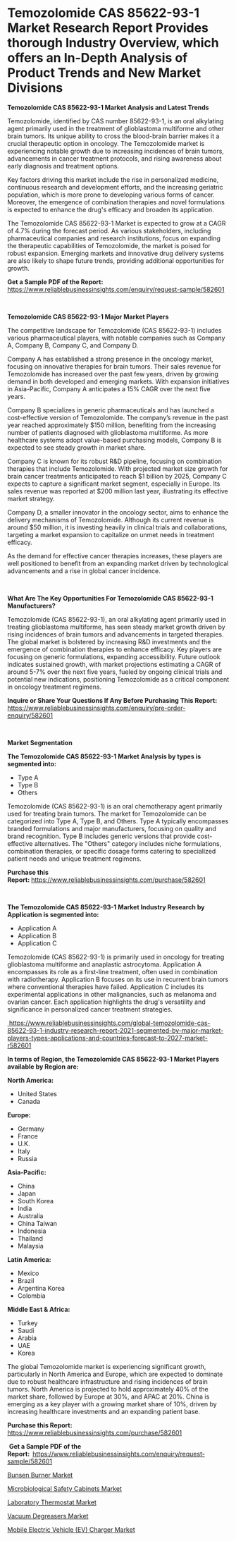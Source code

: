 <p><h1>Temozolomide CAS 85622-93-1 Market Research Report Provides thorough Industry Overview, which offers an In-Depth Analysis of Product Trends and New Market Divisions</h1></p><p><strong>Temozolomide CAS 85622-93-1 Market Analysis and Latest Trends</strong></p>
<p><p>Temozolomide, identified by CAS number 85622-93-1, is an oral alkylating agent primarily used in the treatment of glioblastoma multiforme and other brain tumors. Its unique ability to cross the blood-brain barrier makes it a crucial therapeutic option in oncology. The Temozolomide market is experiencing notable growth due to increasing incidences of brain tumors, advancements in cancer treatment protocols, and rising awareness about early diagnosis and treatment options.</p><p>Key factors driving this market include the rise in personalized medicine, continuous research and development efforts, and the increasing geriatric population, which is more prone to developing various forms of cancer. Moreover, the emergence of combination therapies and novel formulations is expected to enhance the drug's efficacy and broaden its application.</p><p>The Temozolomide CAS 85622-93-1 Market is expected to grow at a CAGR of 4.7% during the forecast period. As various stakeholders, including pharmaceutical companies and research institutions, focus on expanding the therapeutic capabilities of Temozolomide, the market is poised for robust expansion. Emerging markets and innovative drug delivery systems are also likely to shape future trends, providing additional opportunities for growth.</p></p>
<p><strong>Get a Sample PDF of the Report:&nbsp;</strong> <a href="https://www.reliablebusinessinsights.com/enquiry/request-sample/582601?utm_campaign=1138&utm_medium=2&utm_source=Github&utm_content=ia&utm_term=05112024&utm_id=temozolomide-cas-85622-93-1">https://www.reliablebusinessinsights.com/enquiry/request-sample/582601</a></p>
<p>&nbsp;</p>
<p><strong>Temozolomide CAS 85622-93-1 Major Market Players</strong></p>
<p><p>The competitive landscape for Temozolomide (CAS 85622-93-1) includes various pharmaceutical players, with notable companies such as Company A, Company B, Company C, and Company D. </p><p>Company A has established a strong presence in the oncology market, focusing on innovative therapies for brain tumors. Their sales revenue for Temozolomide has increased over the past few years, driven by growing demand in both developed and emerging markets. With expansion initiatives in Asia-Pacific, Company A anticipates a 15% CAGR over the next five years.</p><p>Company B specializes in generic pharmaceuticals and has launched a cost-effective version of Temozolomide. The company’s revenue in the past year reached approximately $150 million, benefiting from the increasing number of patients diagnosed with glioblastoma multiforme. As more healthcare systems adopt value-based purchasing models, Company B is expected to see steady growth in market share.</p><p>Company C is known for its robust R&D pipeline, focusing on combination therapies that include Temozolomide. With projected market size growth for brain cancer treatments anticipated to reach $1 billion by 2025, Company C expects to capture a significant market segment, especially in Europe. Its sales revenue was reported at $200 million last year, illustrating its effective market strategy.</p><p>Company D, a smaller innovator in the oncology sector, aims to enhance the delivery mechanisms of Temozolomide. Although its current revenue is around $50 million, it is investing heavily in clinical trials and collaborations, targeting a market expansion to capitalize on unmet needs in treatment efficacy.</p><p>As the demand for effective cancer therapies increases, these players are well positioned to benefit from an expanding market driven by technological advancements and a rise in global cancer incidence.</p></p>
<p>&nbsp;</p>
<p><strong>What Are The Key Opportunities For Temozolomide CAS 85622-93-1 Manufacturers?</strong></p>
<p><p>Temozolomide (CAS 85622-93-1), an oral alkylating agent primarily used in treating glioblastoma multiforme, has seen steady market growth driven by rising incidences of brain tumors and advancements in targeted therapies. The global market is bolstered by increasing R&D investments and the emergence of combination therapies to enhance efficacy. Key players are focusing on generic formulations, expanding accessibility. Future outlook indicates sustained growth, with market projections estimating a CAGR of around 5-7% over the next five years, fueled by ongoing clinical trials and potential new indications, positioning Temozolomide as a critical component in oncology treatment regimens.</p></p>
<p><strong>Inquire or Share Your Questions If Any Before Purchasing This Report:</strong> <a href="https://www.reliablebusinessinsights.com/enquiry/pre-order-enquiry/582601?utm_campaign=1138&utm_medium=2&utm_source=Github&utm_content=ia&utm_term=05112024&utm_id=temozolomide-cas-85622-93-1">https://www.reliablebusinessinsights.com/enquiry/pre-order-enquiry/582601</a></p>
<p>&nbsp;</p>
<p><strong>Market Segmentation</strong></p>
<p><strong>The Temozolomide CAS 85622-93-1 Market Analysis by types is segmented into:</strong></p>
<p><ul><li>Type A</li><li>Type B</li><li>Others</li></ul></p>
<p><p>Temozolomide (CAS 85622-93-1) is an oral chemotherapy agent primarily used for treating brain tumors. The market for Temozolomide can be categorized into Type A, Type B, and Others. Type A typically encompasses branded formulations and major manufacturers, focusing on quality and brand recognition. Type B includes generic versions that provide cost-effective alternatives. The "Others" category includes niche formulations, combination therapies, or specific dosage forms catering to specialized patient needs and unique treatment regimens.</p></p>
<p><strong>Purchase this Report:&nbsp;</strong><a href="https://www.reliablebusinessinsights.com/purchase/582601?utm_campaign=1138&utm_medium=2&utm_source=Github&utm_content=ia&utm_term=05112024&utm_id=temozolomide-cas-85622-93-1">https://www.reliablebusinessinsights.com/purchase/582601</a></p>
<p>&nbsp;</p>
<p><strong>The Temozolomide CAS 85622-93-1 Market Industry Research by Application is segmented into:</strong></p>
<p><ul><li>Application A</li><li>Application B</li><li>Application C</li></ul></p>
<p><p>Temozolomide (CAS 85622-93-1) is primarily used in oncology for treating glioblastoma multiforme and anaplastic astrocytoma. Application A encompasses its role as a first-line treatment, often used in combination with radiotherapy. Application B focuses on its use in recurrent brain tumors where conventional therapies have failed. Application C includes its experimental applications in other malignancies, such as melanoma and ovarian cancer. Each application highlights the drug's versatility and significance in personalized cancer treatment strategies.</p></p>
<p><a href="https://www.reliablebusinessinsights.com/global-temozolomide-cas-85622-93-1-industry-research-report-2021-segmented-by-major-market-players-types-applications-and-countries-forecast-to-2027-market-r582601?utm_campaign=1138&utm_medium=2&utm_source=Github&utm_content=ia&utm_term=05112024&utm_id=temozolomide-cas-85622-93-1">&nbsp;https://www.reliablebusinessinsights.com/global-temozolomide-cas-85622-93-1-industry-research-report-2021-segmented-by-major-market-players-types-applications-and-countries-forecast-to-2027-market-r582601</a></p>
<p><strong>In terms of Region, the Temozolomide CAS 85622-93-1 Market Players available by Region are:</strong></p>
<p>
    <p> <strong> North America: </strong>
        <ul>
            <li>United States</li>
            <li>Canada</li>
        </ul>
        </p> 
    <p> <strong> Europe: </strong>
        <ul>
            <li>Germany</li>
            <li>France</li>
            <li>U.K.</li>
            <li>Italy</li>
            <li>Russia</li>
        </ul>
        </p> 
    <p> <strong> Asia-Pacific: </strong>
        <ul>
            <li>China</li>
            <li>Japan</li>
            <li>South Korea</li>
            <li>India</li>
            <li>Australia</li>
            <li>China Taiwan</li>
            <li>Indonesia</li>
            <li>Thailand</li>
            <li>Malaysia</li>
        </ul>
        </p> 
    <p> <strong> Latin America: </strong>
        <ul>
            <li>Mexico</li>
            <li>Brazil</li>
            <li>Argentina Korea</li>
            <li>Colombia</li>
        </ul>
        </p> 
    <p> <strong> Middle East & Africa: </strong>
        <ul>
            <li>Turkey</li>
            <li>Saudi</li>
            <li>Arabia</li>
            <li>UAE</li>
            <li>Korea</li>
        </ul>
    </p>
    </p>
<p><p>The global Temozolomide market is experiencing significant growth, particularly in North America and Europe, which are expected to dominate due to robust healthcare infrastructure and rising incidences of brain tumors. North America is projected to hold approximately 40% of the market share, followed by Europe at 30%, and APAC at 20%. China is emerging as a key player with a growing market share of 10%, driven by increasing healthcare investments and an expanding patient base.</p></p>
<p><strong>Purchase this Report: </strong><a href="https://www.reliablebusinessinsights.com/purchase/582601?utm_campaign=1138&utm_medium=2&utm_source=Github&utm_content=ia&utm_term=05112024&utm_id=temozolomide-cas-85622-93-1">https://www.reliablebusinessinsights.com/purchase/582601</a></p>
<p>&nbsp;<strong>Get a Sample PDF of the Report:&nbsp;&nbsp;</strong><a href="https://www.reliablebusinessinsights.com/enquiry/request-sample/582601?utm_campaign=1138&utm_medium=2&utm_source=Github&utm_content=ia&utm_term=05112024&utm_id=temozolomide-cas-85622-93-1">https://www.reliablebusinessinsights.com/enquiry/request-sample/582601</a></p>
<p><strong></strong></p>
<p><p><a href="https://issuu.com/reportprime-2/docs/bunsen-burner-market-size-2030.pptx_15fc5a1b6f90eb?utm_campaign=1138&utm_medium=2&utm_source=Github&utm_content=ia&utm_term=05112024&utm_id=temozolomide-cas-85622-93-1">Bunsen Burner Market</a></p><p><a href="https://issuu.com/reportprime-2/docs/microbiological-safety-cabinets-mar_27f2602c2008e5?utm_campaign=1138&utm_medium=2&utm_source=Github&utm_content=ia&utm_term=05112024&utm_id=temozolomide-cas-85622-93-1">Microbiological Safety Cabinets Market</a></p><p><a href="https://issuu.com/reportprime-2/docs/laboratory-thermostat-market-size-2_3866d4109fc329?utm_campaign=1138&utm_medium=2&utm_source=Github&utm_content=ia&utm_term=05112024&utm_id=temozolomide-cas-85622-93-1">Laboratory Thermostat Market</a></p><p><a href="https://github.com/mynearvphamillwd7/Market-Research-Report-List-1/blob/main/vacuum-degreasers-market.md?utm_campaign=1138&utm_medium=2&utm_source=Github&utm_content=ia&utm_term=05112024&utm_id=temozolomide-cas-85622-93-1">Vacuum Degreasers Market</a></p><p><a href="https://github.com/khloet8sawender/Market-Research-Report-List-1/blob/main/mobile-electric-vehicle-ev-charger-market.md?utm_campaign=1138&utm_medium=2&utm_source=Github&utm_content=ia&utm_term=05112024&utm_id=temozolomide-cas-85622-93-1">Mobile Electric Vehicle (EV) Charger Market</a></p></p>